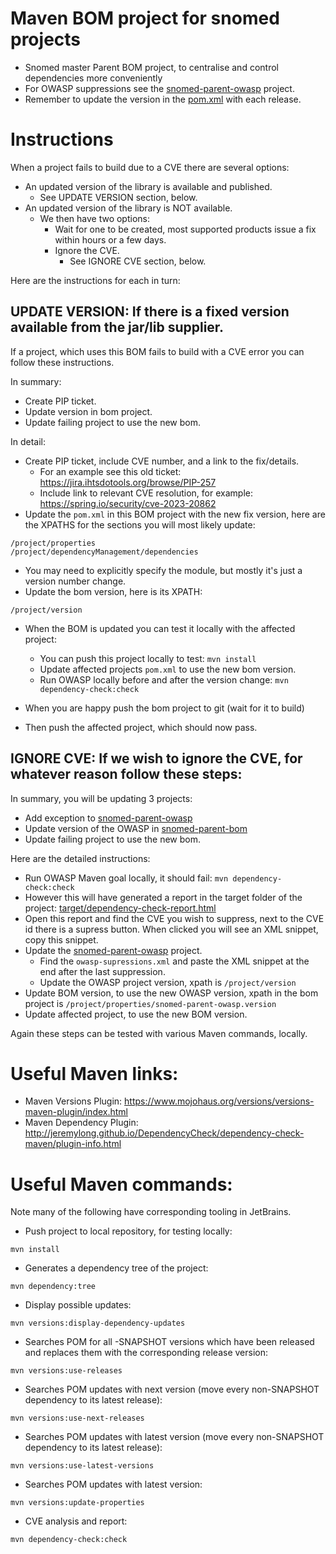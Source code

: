 # Maven BOM project for snomed projects
- Snomed master Parent BOM project, to centralise and control dependencies more conveniently
- For OWASP suppressions see the [snomed-parent-owasp](https://github.com/IHTSDO/snomed-parent-owasp) project.
- Remember to update the version in the [pom.xml](pom.xml) with each release.

# Instructions

When a project fails to build due to a CVE there are several options:

- An updated version of the library is available and published.
  - See UPDATE VERSION section, below.
- An updated version of the library is NOT available.
    - We then have two options:
      - Wait for one to be created, most supported products issue a fix within hours or a few days.
      - Ignore the CVE.
          - See IGNORE CVE section, below.

Here are the instructions for each in turn:

## UPDATE VERSION: If there is a fixed version available from the jar/lib supplier.

If a project, which uses this BOM fails to build with a CVE error you can follow these instructions.

In summary:
* Create PIP ticket.
* Update version in bom project.
* Update failing project to use the new bom.

In detail:

* Create PIP ticket, include CVE number, and a link to the fix/details.
  - For an example see this old ticket: https://jira.ihtsdotools.org/browse/PIP-257
  - Include link to relevant CVE resolution, for example: https://spring.io/security/cve-2023-20862
* Update the `pom.xml` in this BOM project with the new fix version, here are the XPATHS for the sections you will most likely update:

```
/project/properties
/project/dependencyManagement/dependencies
```

  - You may need to explicitly specify the module, but mostly it's just a version number change.
  - Update the bom version, here is its XPATH:

```
/project/version
```

* When the BOM is updated you can test it locally with the affected project:
  - You can push this project locally to test: `mvn install`
  - Update affected projects `pom.xml` to use the new bom version.
  - Run OWASP locally before and after the version change: `mvn dependency-check:check`

* When you are happy push the bom project to git (wait for it to build)
* Then push the affected project, which should now pass.

## IGNORE CVE: If we wish to ignore the CVE, for whatever reason follow these steps:

In summary, you will be updating 3 projects:
* Add exception to [snomed-parent-owasp](https://github.com/IHTSDO/snomed-parent-owasp)
* Update version of the OWASP in [snomed-parent-bom](https://github.com/IHTSDO/snomed-parent-bom)
* Update failing project to use the new bom.

Here are the detailed instructions:

* Run OWASP Maven goal locally, it should fail: `mvn dependency-check:check`
* However this will have generated a report in the target folder of the project: [target/dependency-check-report.html](target/dependency-check-report.html)
* Open this report and find the CVE you wish to suppress, next to the CVE id there is a supress button.  When clicked you will see an XML snippet, copy this snippet.
* Update the [snomed-parent-owasp](https://github.com/IHTSDO/snomed-parent-owasp) project.
  * Find the `owasp-supressions.xml` and paste the XML snippet at the end after the last suppression.
  * Update the OWASP project version, xpath is `/project/version`
* Update BOM version, to use the new OWASP version, xpath in the bom project is `/project/properties/snomed-parent-owasp.version`
* Update affected project, to use the new BOM version.

Again these steps can be tested with various Maven commands, locally.

# Useful Maven links:

* Maven Versions Plugin: https://www.mojohaus.org/versions/versions-maven-plugin/index.html
* Maven Dependency Plugin: http://jeremylong.github.io/DependencyCheck/dependency-check-maven/plugin-info.html

# Useful Maven commands:

Note many of the following have corresponding tooling in JetBrains.

* Push project to local repository, for testing locally:

`mvn install`

* Generates a dependency tree of the project:

`mvn dependency:tree`

* Display possible updates:

`mvn versions:display-dependency-updates`

* Searches POM for all -SNAPSHOT versions which have been released and replaces them with the corresponding release version:

`mvn versions:use-releases`

* Searches POM updates with next version (move every non-SNAPSHOT dependency to its latest release):

`mvn versions:use-next-releases`

* Searches POM updates with latest version (move every non-SNAPSHOT dependency to its latest release):

`mvn versions:use-latest-versions`

* Searches POM updates with latest version:

`mvn versions:update-properties`

* CVE analysis and report:

`mvn dependency-check:check`


